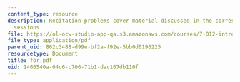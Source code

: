 ```yaml
---
content_type: resource
description: Recitation problems cover material discussed in the corresponding lecture
  sessions.
file: https://ol-ocw-studio-app-qa.s3.amazonaws.com/courses/7-012-introduction-to-biology-fall-2004/1460540a04c6c70671b1dac107db110f_for.pdf
file_type: application/pdf
parent_uid: 862c3488-d99e-bf2a-f92e-5bb0d0196225
resourcetype: Document
title: for.pdf
uid: 1460540a-04c6-c706-71b1-dac107db110f
---
```


